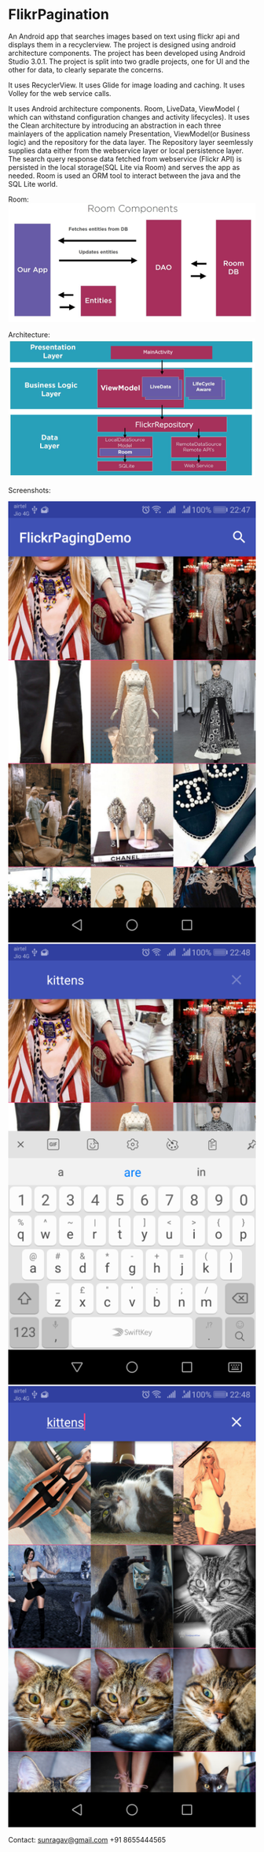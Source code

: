 # FlikrPagination

An Android app that searches images based on text using flickr api and displays them in a recyclerview. The project is designed using android architecture components.
The project has been developed using Android Studio 3.0.1.
The project is split into two gradle projects, one for UI and the other for data, to clearly separate the concerns.

It uses RecyclerView.
It uses Glide for image loading and caching.
It uses Volley for the web service calls.

It uses Android architecture components.
Room, LiveData, ViewModel ( which can withstand configuration changes and activity lifecycles).
It uses the Clean architecture by introducing an abstraction in each three mainlayers of the application namely Presentation, ViewModel(or Business logic) and the repository for the data layer. The Repository layer seemlessly supplies data either from the webservice layer or local persistence layer. The search query response data fetched from webservice (Flickr API) is persisted in the local storage(SQL Lite via Room) and serves the app as needed. Room is used an ORM tool to interact between the java and the SQL Lite world.

Room:
![Room](https://github.com/sunragav/FlikrPagination/blob/master/Room.JPG)

Architecture:
![Architecture](https://github.com/sunragav/FlikrPagination/blob/master/Architecture.JPG)

Screenshots:

![FirstScreen](https://github.com/sunragav/FlikrPagination/blob/master/FirstScreen.png)
![Search](https://github.com/sunragav/FlikrPagination/blob/master/search.png)
![Results](https://github.com/sunragav/FlikrPagination/blob/master/results.png)

Contact: 
sunragav@gmail.com
+91 8655444565
